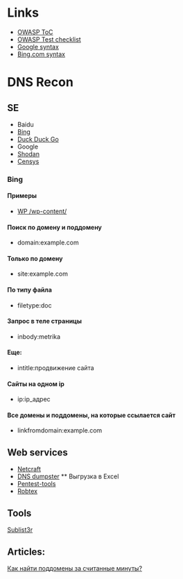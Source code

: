 # Links
* [OWASP ToC](https://www.owasp.org/index.php/OWASP_Testing_Guide_v4_Table_of_Contents)
* [OWASP Test checklist](https://www.owasp.org/index.php/Testing_Checklist)
* [Google syntax](https://support.google.com/websearch/answer/2466433?hl=en&visit_id=1-636557217326693897-2663777801&rd=1)
* [Bing.com syntax](http://not-alone.ru/must-have/seo/operators-bing.html)

# DNS Recon
## SE
* Baidu
* [Bing](https://bing.com)
* [Duck Duck Go](https://duckduckgo.com)
* Google
* [Shodan](https://www.shodan.io/)
* [Censys](https://censys.io)

### Bing
#### Примеры
* [WP /wp-content/](https://www.bing.com/search?q=inbody%3A%2Fwp-content%2F&qs=n&form=QBLH&sp=-1&pq=undefined&sc=0-18&sk=&cvid=201559FFADB14412B0A36FEDD6AA0BA3)
#### Поиск по домену и поддомену
* domain:example.com
#### Только по домену
* site:example.com
#### По типу файла
* filetype:doc
#### Запрос в теле страницы
* inbody:metrika
#### Еще:
* intitle:продвижение сайта
#### Сайты на одном ip
* ip:ip_адрес
#### Все домены и поддомены, на которые ссылается сайт
* linkfromdomain:example.com

## Web services
* [Netcraft](http://searchdns.netcraft.com/)
* [DNS dumpster](https://dnsdumpster.com/)
** Выгрузка в  Excel
* [Pentest-tools](https://pentest-tools.com/information-gathering/find-subdomains-of-domain)
* [Robtex](https://www.robtex.com/dns-lookup/domain.com)

## Tools
[Sublist3r](https://github.com/aboul3la/Sublist3r)

## Articles:
[Как найти поддомены за считанные минуты?](https://habrahabr.ru/company/hosting-cafe/blog/312954/)


